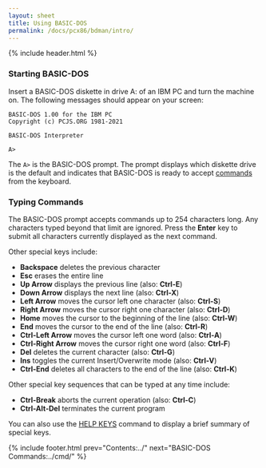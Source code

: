 ```yaml
---
layout: sheet
title: Using BASIC-DOS
permalink: /docs/pcx86/bdman/intro/
---
```


{% include header.html %}

### Starting BASIC-DOS

Insert a BASIC-DOS diskette in drive A: of an IBM PC and turn the machine on.
The following messages should appear on your screen:

	BASIC-DOS 1.00 for the IBM PC
	Copyright (c) PCJS.ORG 1981-2021

	BASIC-DOS Interpreter

	A>

The `A>` is the BASIC-DOS prompt.  The prompt displays which
diskette drive is the default and indicates that BASIC-DOS is ready to accept
[commands](../cmd/) from the keyboard.

### Typing Commands

The BASIC-DOS prompt accepts commands up to 254 characters long.  Any characters
typed beyond that limit are ignored.  Press the **Enter** key to submit all
characters currently displayed as the next command.

Other special keys include:

- **Backspace** deletes the previous character
- **Esc** erases the entire line
- **Up Arrow** displays the previous line (also: **Ctrl-E**)
- **Down Arrow** displays the next line (also: **Ctrl-X**)
- **Left Arrow** moves the cursor left one character (also: **Ctrl-S**)
- **Right Arrow** moves the cursor right one character (also: **Ctrl-D**)
- **Home** moves the cursor to the beginning of the line (also: **Ctrl-W**)
- **End** moves the cursor to the end of the line (also: **Ctrl-R**)
- **Ctrl-Left Arrow** moves the cursor left one word (also: **Ctrl-A**)
- **Ctrl-Right Arrow** moves the cursor right one word (also: **Ctrl-F**)
- **Del** deletes the current character (also: **Ctrl-G**)
- **Ins** toggles the current Insert/Overwrite mode (also: **Ctrl-V**)
- **Ctrl-End** deletes all characters to the end of the line (also: **Ctrl-K**)

Other special key sequences that can be typed at any time include:

- **Ctrl-Break** aborts the current operation (also: **Ctrl-C**)
- **Ctrl-Alt-Del** terminates the current program

You can also use the [HELP KEYS](../cmd/system/#help) command to display a brief
summary of special keys.

{% include footer.html prev="Contents:../" next="BASIC-DOS Commands:../cmd/" %}
